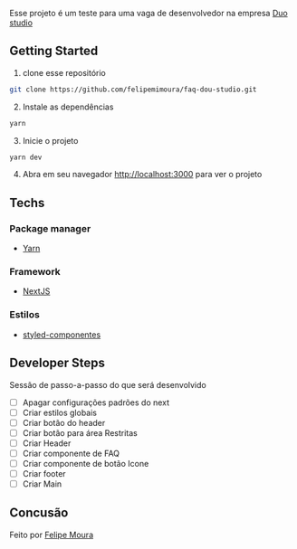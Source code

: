 Esse projeto é um teste para uma vaga de desenvolvedor na empresa [Duo studio](https://duo.studio)

## Getting Started

1)  clone esse repositório

```bash
git clone https://github.com/felipemimoura/faq-dou-studio.git

```

2) Instale as dependências 
```bash
yarn
```
3) Inicie o projeto
```bash
yarn dev
```
4) Abra em seu navegador [http://localhost:3000](http://localhost:3000) para ver o projeto


## Techs

### Package manager
- [Yarn](https://yarnpkg.com)

### Framework
- [NextJS](https://nextjs.org)

### Estilos
- [styled-componentes](https://styled-components.com)


## Developer Steps
Sessão de passo-a-passo do que será desenvolvido

- [ ] Apagar configurações padrões do next
- [ ] Criar estilos globais
- [ ] Criar botão do header
- [ ] Criar botão para área Restritas
- [ ] Criar Header
- [ ] Criar componente de FAQ
- [ ] Criar componente de botão Icone
- [ ] Criar footer
- [ ] Criar Main

## Concusão
Feito por [Felipe Moura](https://github.com/felipemimoura)
